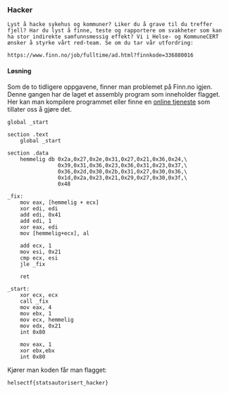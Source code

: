 ### Hacker
```
Lyst å hacke sykehus og kommuner? Liker du å grave til du treffer fjell? Har du lyst å finne, teste og rapportere om svakheter som kan ha stor indirekte samfunnsmessig effekt? Vi i Helse- og KommuneCERT ønsker å styrke vårt red-team. Se om du tar vår utfordring:

https://www.finn.no/job/fulltime/ad.html?finnkode=336880016
```
#### Løsning
Som de to tidligere oppgavene, finner man problemet på Finn.no igjen. Denne gangen har de laget et assembly program som inneholder flagget. Her kan man kompilere programmet eller finne en [online tjeneste](https://onecompiler.com/assembly/422qyxzn2) som tillater oss å gjøre det.

```assembly
global _start

section .text
    global _start

section .data
    hemmelig db 0x2a,0x27,0x2e,0x31,0x27,0x21,0x36,0x24,\
                0x39,0x31,0x36,0x23,0x36,0x31,0x23,0x37,\
                0x36,0x2d,0x30,0x2b,0x31,0x27,0x30,0x36,\
                0x1d,0x2a,0x23,0x21,0x29,0x27,0x30,0x3f,\
                0x48

_fix:
    mov eax, [hemmelig + ecx]
    xor edi, edi
    add edi, 0x41
    add edi, 1 
    xor eax, edi
    mov [hemmelig+ecx], al

    add ecx, 1
    mov esi, 0x21
    cmp ecx, esi
    jle _fix

    ret

_start:
    xor ecx, ecx    
    call _fix
    mov eax, 4
    mov ebx, 1
    mov ecx, hemmelig
    mov edx, 0x21
    int 0x80

    mov eax, 1
    xor ebx,ebx
    int 0x80 
```
Kjører man koden får man flagget:

`helsectf{statsautorisert_hacker}`